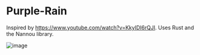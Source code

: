 # Purple-Rain

Inspired by https://www.youtube.com/watch?v=KkyIDI6rQJI. Uses Rust and the Nannou library.

![image](https://user-images.githubusercontent.com/60473870/158037744-0a048869-18b5-4c5e-bb99-ac92ea02cb6e.png)
